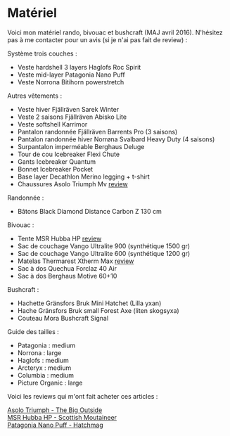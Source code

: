# Matériel
Voici mon matériel rando, bivouac et bushcraft (MAJ avril 2016). N'hésitez pas à me contacter pour un avis (si je n'ai pas fait de review) :

Système trois couches :

- Veste hardshell 3 layers Haglofs Roc Spirit
- Veste mid-layer Patagonia Nano Puff
- Veste Norrona Bitihorn powerstretch

Autres vêtements :

- Veste hiver Fjällräven Sarek Winter  
- Veste 2 saisons Fjällräven Abisko Lite
- Veste softshell Karrimor
- Pantalon randonnée Fjällräven Barrents Pro (3 saisons)
- Pantalon randonnée hiver Norrøna Svalbard Heavy Duty (4 saisons)
- Surpantalon imperméable Berghaus Deluge
- Tour de cou Icebreaker Flexi Chute
- Gants Icebreaker Quantum
- Bonnet Icebreaker Pocket
- Base layer Decathlon Merino legging + t-shirt 
- Chaussures Asolo Triumph Mv [review](https://voyage.wains.be/Tests%20de%20mate%CC%81riel/20151017-Asolo-Triumph.md)

Randonnée : 

- Bâtons Black Diamond Distance Carbon Z 130 cm

Bivouac :

- Tente MSR Hubba HP [review](https://voyage.wains.be/Tests%20de%20mate%CC%81riel/20151110-MSR-hubba-hp.md)
- Sac de couchage Vango Ultralite 900 (synthétique 1500 gr)
- Sac de couchage Vango Ultralite 600 (synthétique 1200 gr)
- Matelas Thermarest Xtherm Max [review](https://voyage.wains.be/Tests%20de%20mate%CC%81riel/20151017-thermarest-xtherm-max.md)
- Sac à dos Quechua Forclaz 40 Air
- Sac à dos Berghaus Motive 60+10

Bushcraft :

- Hachette Gränsfors Bruk Mini Hatchet (Lilla yxan)
- Hache Gränsfors Bruk small Forest Axe (liten skogsyxa)
- Couteau Mora Bushcraft Signal

Guide des tailles :

- Patagonia : medium
- Norrona : large
- Haglofs : medium
- Arcteryx : medium
- Columbia : medium
- Picture Organic : large

Voici les reviews qui m'ont fait acheter ces articles :

[Asolo Triumph - The Big Outside](http://thebigoutside.com/gear-review-asolo-triumph-gv-gtx-and-tacoma-gv-boots/)  
[MSR Hubba HP - Scottish Moutaineer](http://scottishmountaineer.com/msr-hubba-hp-review/)  
[Patagonia Nano Puff - Hatchmag](http://www.hatchmag.com/articles/review-patagonia-nano-puff-jacket-full-zip/771425)